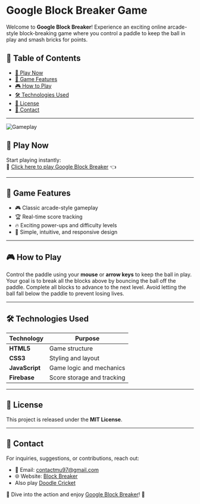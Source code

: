 # Google Block Breaker Game

Welcome to **Google Block Breaker**! Experience an exciting online arcade-style block-breaking game where you control a paddle to keep the ball in play and smash bricks for points.

## 📑 Table of Contents
- [🚀 Play Now](#-play-now)
- [📌 Game Features](#-game-features)
- [🎮 How to Play](#-how-to-play)
- [🛠️ Technologies Used](#-technologies-used)
- [📜 License](#-license)
- [📩 Contact](#-contact)

---

![Gameplay](http://i.imgur.com/K8vsw.gif "Gameplay Preview")

## 🚀 Play Now
Start playing instantly:  
🔗 [Click here to play Google Block Breaker](https://google-blockbreaker.github.io/) 👈

---

## 📌 Game Features
- 🎮 Classic arcade-style gameplay
- 🏆 Real-time score tracking
- 🔥 Exciting power-ups and difficulty levels
- 🎨 Simple, intuitive, and responsive design

---

## 🎮 How to Play
Control the paddle using your **mouse** or **arrow keys** to keep the ball in play. Your goal is to break all the blocks above by bouncing the ball off the paddle. Complete all blocks to advance to the next level. Avoid letting the ball fall below the paddle to prevent losing lives.

---

## 🛠️ Technologies Used

| Technology          | Purpose                  |
|--------------------|--------------------------|
| **HTML5**         | Game structure            |
| **CSS3**          | Styling and layout        |
| **JavaScript**    | Game logic and mechanics  |
| **Firebase**      | Score storage and tracking |

---

## 📜 License
This project is released under the **MIT License**.

---

## 📩 Contact
For inquiries, suggestions, or contributions, reach out:
- 📧 Email: contactmu97@gmail.com  
- 🌐 Website: [Block Breaker](https://google-blockbreaker.github.io/)
- Also play [Doodle Cricket](https://doodlecricket.org/)

🚀 Dive into the action and enjoy [Google Block Breaker](https://google-blockbreaker.github.io/)! 🎉

